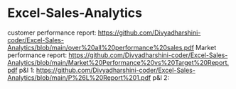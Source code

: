 # Excel-Sales-Analytics

customer performance report:  https://github.com/Divyadharshini-coder/Excel-Sales-Analytics/blob/main/over%20all%20performance%20sales.pdf
Market performance report:  https://github.com/Divyadharshini-coder/Excel-Sales-Analytics/blob/main/Market%20Performance%20vs%20Target%20Report.pdf
p&l 1:  https://github.com/Divyadharshini-coder/Excel-Sales-Analytics/blob/main/P%26L%20Report%201.pdf
p&l 2:
